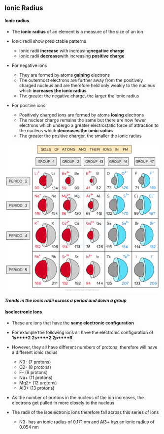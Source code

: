 ## Ionic Radius

#### Ionic radius

* The **ionic** **radius** of an element is a measure of the size of an ion
* Ionic radii show predictable patterns

  + Ionic radii **increase** with increasing**negative charge**
  + Ionic radii **decrease**with increasing **positive charge**
* For negative ions

  + They are formed by atoms **gaining** electrons
  + The outermost electrons are further away from the positively charged nucleus and are therefore held only weakly to the nucleus which **increases the ionic radius**
  + The greater the negative charge, the larger the ionic radius
* For positive ions

  + Positively charged ions are formed by atoms **losing** electrons
  + The nuclear charge remains the same but there are now fewer electrons which undergo a greater electrostatic force of attraction to the nucleus which **decreases the ionic radius**
  + The greater the positive charger, the smaller the ionic radius

![Atomic Structure Ionic Radius Trends, downloadable AS & A Level Chemistry revision notes](1.1-Atomic-Structure-Ionic-Radius-Trends.png)

***Trends in the ionic radii across a period and down a group***

#### Isoelectronic Ions

* These are ions that have the **same electronic configuration**
* For example the following ions all have the electronic configuration of **1s****2** **2s****2** **2p****6**
* However, they all have different numbers of protons, therefore will have a different ionic radius

  + N3- (7 protons)
  + O2- (8 protons)
  + F- (9 protons)
  + Na+ (11 protons)
  + Mg2+ (12 protons)
  + Al3+ (13 protons)
* As the number of protons in the nucleus of the ion increases, the electrons get pulled in more closely to the nucleus
* The radii of the isoelectronic ions therefore fall across this series of ions

  + N3- has an ionic radius of 0.171 nm and Al3+ has an ionic radius of 0.054 nm